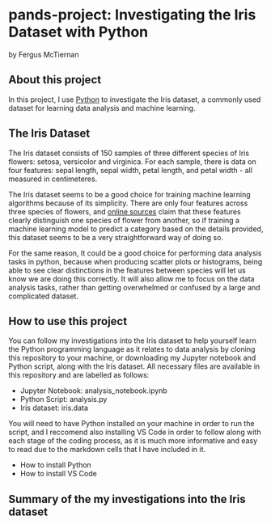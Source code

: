 # pands-project: Investigating the Iris Dataset with Python
by Fergus McTiernan

## About this project
In this project, I use [Python]() to investigate the Iris dataset, a commonly used dataset for learning data analysis and machine learning.

## The Iris Dataset
The Iris dataset consists of 150 samples of three different species of Iris flowers: setosa, versicolor and virginica. For each sample, there is data on four features: sepal length, sepal width, petal length, and petal width - all measured in centimeteres.

The Iris dataset seems to be a good choice for training machine learning algorithms because of its simplicity. There are only four features across three species of flowers, and [online sources](https://www.geeksforgeeks.org/iris-dataset/) claim that these features clearly distinguish one species of flower from another, so if training a machine learning model to predict a category based on the details provided, this dataset seems to be a very straightforward way of doing so.

For the same reason, It could be a good choice for performing data analysis tasks in python, because when producing scatter plots or histograms, being able to see clear distinctions in the features between species will let us know we are doing this correctly. It will also allow me to focus on the data analysis tasks, rather than getting overwhelmed or confused by a large and complicated dataset.

## How to use this project
You can follow my investigations into the Iris dataset to help yourself learn the Python programming language as it relates to data analysis by cloning this repository to your machine, or downloading my Jupyter notebook and Python script, along with the Iris dataset. All necessary files are available in this repository and are labelled as follows:

  - Jupyter Notebook: analysis_notebook.ipynb
  - Python Script: analysis.py
  - Iris dataset: iris.data

You will need to have Python installed on your machine in order to run the script, and I reccomend also installing VS Code in order to follow along with each stage of the coding process, as it is much more informative and easy to read due to the markdown cells that I have included in it.

  - How to install Python
  - How to install VS Code

## Summary of the my investigations into the Iris dataset





